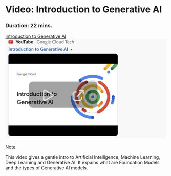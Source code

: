 
# Video: Introduction to Generative AI
### Duration: 22 mins.

[Introduction to Generative AI](https://youtu.be/G2fqAlgmoPo?si=_lz_RTmqMDH39GeB)
<br>
![Introduction to Generative AI](images/intro_genai.png)

> [!NOTE]
This video gives a gentle intro to Artificial Intelligence, Machine Learning, Deep Learning and Generative AI. It expains what are Foundation Models and the types of Generative AI models.

